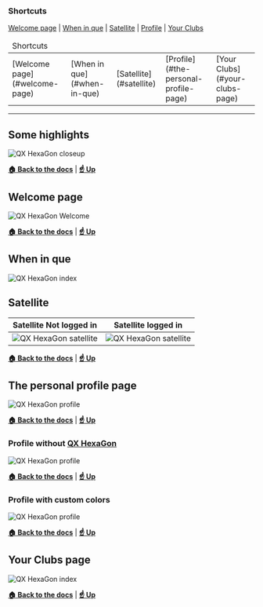 ### Shortcuts
[Welcome page](#welcome-page) | [When in que](#when-in-que) | [Satellite](#satellite) | [Profile](#the-personal-profile-page) | [Your Clubs](#your-clubs-page)
<table>
	<thead>
		<tr colspan="5">
			<td colspan="5">
				Shortcuts
			</th>
		</tr>
	</thead>
	<tbody>
		<tr>
			<td> [Welcome page](#welcome-page) </td>
			<td> [When in que](#when-in-que) </td>
			<td> [Satellite](#satellite) </td>
			<td> [Profile](#the-personal-profile-page) </td>
			<td> [Your Clubs](#your-clubs-page) </td>
		</tr>
	</tbody>
</table>

___________________________________________________________
## Some highlights
![QX HexaGon closeup](close-ups.png)

**[:house: Back to the docs](https://github.com/BlackSkorpio/qx-hexagon#qx-hexagon)** | **[:point_up: Up](#shortcuts)**

## Welcome page
![QX HexaGon Welcome](welcome-screen.png)

**[:house: Back to the docs](https://github.com/BlackSkorpio/qx-hexagon#qx-hexagon)** | **[:point_up: Up](#shortcuts)**

## When in que
![QX HexaGon index](queing.png)

## Satellite

| Satellite Not logged in | Satellite logged in |
| :---------------------: | :-----------------: |
|![QX HexaGon satellite](satellite-not-logged-in.png)|![QX HexaGon satellite](satellite-logged-in.png)|

**[:house: Back to the docs](https://github.com/BlackSkorpio/qx-hexagon#qx-hexagon)** | **[:point_up: Up](#shortcuts)**

## The personal profile page
![QX HexaGon profile](profile.png)

**[:house: Back to the docs](https://github.com/BlackSkorpio/qx-hexagon#qx-hexagon)** | **[:point_up: Up](#shortcuts)**

### Profile without [QX HexaGon](../README.md)
![QX HexaGon profile](profile-no-heagon.png)

**[:house: Back to the docs](https://github.com/BlackSkorpio/qx-hexagon#qx-hexagon)** | **[:point_up: Up](#shortcuts)**

### Profile with custom colors
![QX HexaGon profile](profile-with-custom-colors.png)

**[:house: Back to the docs](https://github.com/BlackSkorpio/qx-hexagon#qx-hexagon)** | **[:point_up: Up](#shortcuts)**

## Your Clubs page
![QX HexaGon index](clubs.png)

**[:house: Back to the docs](https://github.com/BlackSkorpio/qx-hexagon#qx-hexagon)** | **[:point_up: Up](#shortcuts)**
